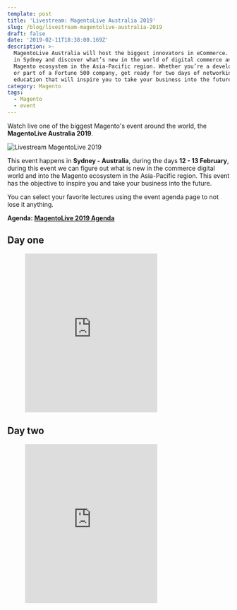 ```yaml
---
template: post
title: 'Livestream: MagentoLive Australia 2019'
slug: /blog/livestream-magentolive-australia-2019
draft: false
date: '2019-02-11T18:38:00.169Z'
description: >-
  MagentoLive Australia will host the biggest innovators in eCommerce. Join us
  in Sydney and discover what’s new in the world of digital commerce and the
  Magento ecosystem in the Asia-Pacific region. Whether you’re a developer, CMO,
  or part of a Fortune 500 company, get ready for two days of networking and
  education that will inspire you to take your business into the future.
category: Magento
tags:
  - Magento
  - event
---
```

Watch live one of the biggest Magento's event around the world, the **MagentoLive Australia 2019**.

![Livestream MagentoLive 2019](https://i.imgur.com/MknZQM6.jpg "Livestream MagentoLive 2019")

This event happens in **Sydney - Australia**, during the days **12 - 13 February**, during this event we can figure out what is new in the commerce digital world and into the Magento ecosystem in the Asia-Pacific region. This event has the objective to inspire you and take your business into the future.

You can select your favorite lectures using the event agenda page to not lose it anything.

**Agenda: [MagentoLive 2019 Agenda](https://live-au.magento.com/agenda)**

## Day one

<figure class="video_container">
    <iframe height="360" src="https://www.youtube-nocookie.com/embed/fqUidqxVsCU" frameborder="0" allow="accelerometer; autoplay; encrypted-media; gyroscope; picture-in-picture" allowfullscreen></iframe>
</figure>

## Day two

<figure class="video_container">
    <iframe height="360" src="https://www.youtube-nocookie.com/embed/w3z0oH-neqI" frameborder="0" allow="accelerometer; autoplay; encrypted-media; gyroscope; picture-in-picture" allowfullscreen></iframe>
</figure>
